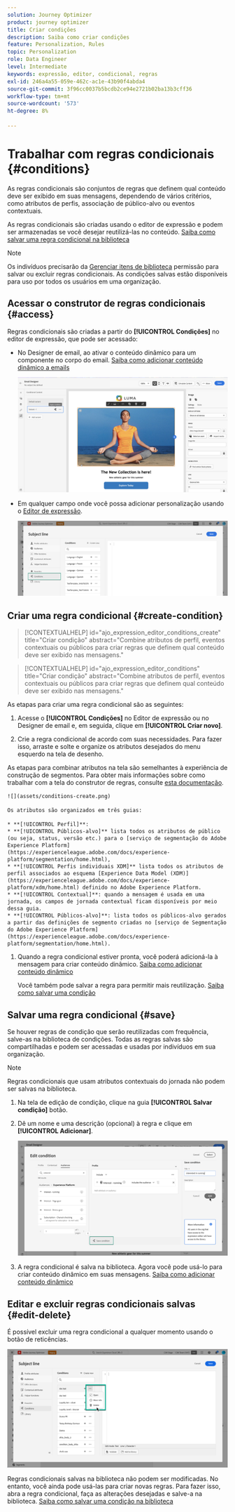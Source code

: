 ```yaml
---
solution: Journey Optimizer
product: journey optimizer
title: Criar condições
description: Saiba como criar condições
feature: Personalization, Rules
topic: Personalization
role: Data Engineer
level: Intermediate
keywords: expressão, editor, condicional, regras
exl-id: 246a4a55-059e-462c-ac1e-43b90f4abda4
source-git-commit: 3f96cc0037b5bcdb2ce94e2721b02ba13b3cff36
workflow-type: tm+mt
source-wordcount: '573'
ht-degree: 8%

---
```


# Trabalhar com regras condicionais {#conditions}

As regras condicionais são conjuntos de regras que definem qual conteúdo deve ser exibido em suas mensagens, dependendo de vários critérios, como atributos de perfis, associação de público-alvo ou eventos contextuais.

As regras condicionais são criadas usando o editor de expressão e podem ser armazenadas se você desejar reutilizá-las no conteúdo. [Saiba como salvar uma regra condicional na biblioteca](#save)

>[!NOTE]
>
>Os indivíduos precisarão da [Gerenciar itens de biblioteca](../administration/ootb-product-profiles.md) permissão para salvar ou excluir regras condicionais. As condições salvas estão disponíveis para uso por todos os usuários em uma organização.

## Acessar o construtor de regras condicionais {#access}

Regras condicionais são criadas a partir do **[!UICONTROL Condições]** no editor de expressão, que pode ser acessado:

* No Designer de email, ao ativar o conteúdo dinâmico para um componente no corpo do email. [Saiba como adicionar conteúdo dinâmico a emails](dynamic-content.md#emails)

  ![](assets/conditions-access-email.png)

* Em qualquer campo onde você possa adicionar personalização usando o [Editor de expressão](personalization-build-expressions.md).

  ![](assets/conditions-access-editor.png)

## Criar uma regra condicional {#create-condition}

>[!CONTEXTUALHELP]
>id="ajo_expression_editor_conditions_create"
>title="Criar condição"
>abstract="Combine atributos de perfil, eventos contextuais ou públicos para criar regras que definem qual conteúdo deve ser exibido nas mensagens."

>[!CONTEXTUALHELP]
>id="ajo_expression_editor_conditions"
>title="Criar condição"
>abstract="Combine atributos de perfil, eventos contextuais ou públicos para criar regras que definem qual conteúdo deve ser exibido nas mensagens."

As etapas para criar uma regra condicional são as seguintes:

1. Acesse o **[!UICONTROL Condições]** no Editor de expressão ou no Designer de email e, em seguida, clique em **[!UICONTROL Criar novo]**.

1. Crie a regra condicional de acordo com suas necessidades. Para fazer isso, arraste e solte e organize os atributos desejados do menu esquerdo na tela de desenho.

As etapas para combinar atributos na tela são semelhantes à experiência de construção de segmentos. Para obter mais informações sobre como trabalhar com a tela do construtor de regras, consulte [esta documentação](https://experienceleague.adobe.com/docs/experience-platform/segmentation/ui/segment-builder.html#rule-builder-canvas).

    ![](assets/conditions-create.png)
    
    Os atributos são organizados em três guias:
    
    * **[!UICONTROL Perfil]**:
    * **[!UICONTROL Públicos-alvo]** lista todos os atributos de público (ou seja, status, versão etc.) para o [serviço de segmentação do Adobe Experience Platform](https://experienceleague.adobe.com/docs/experience-platform/segmentation/home.html),
    * **[!UICONTROL Perfis individuais XDM]** lista todos os atributos de perfil associados ao esquema [Experience Data Model (XDM)](https://experienceleague.adobe.com/docs/experience-platform/xdm/home.html) definido no Adobe Experience Platform.
    * **[!UICONTROL Contextual]**: quando a mensagem é usada em uma jornada, os campos de jornada contextual ficam disponíveis por meio dessa guia.
    * **[!UICONTROL Públicos-alvo]**: lista todos os públicos-alvo gerados a partir das definições de segmento criadas no [serviço de Segmentação do Adobe Experience Platform](https://experienceleague.adobe.com/docs/experience-platform/segmentation/home.html).

1. Quando a regra condicional estiver pronta, você poderá adicioná-la à mensagem para criar conteúdo dinâmico. [Saiba como adicionar conteúdo dinâmico](dynamic-content.md)

   Você também pode salvar a regra para permitir mais reutilização. [Saiba como salvar uma condição](#save)

## Salvar uma regra condicional {#save}

Se houver regras de condição que serão reutilizadas com frequência, salve-as na biblioteca de condições. Todas as regras salvas são compartilhadas e podem ser acessadas e usadas por indivíduos em sua organização.

>[!NOTE]
>
>Regras condicionais que usam atributos contextuais do jornada não podem ser salvas na biblioteca.

1. Na tela de edição de condição, clique na guia **[!UICONTROL Salvar condição]** botão.

1. Dê um nome e uma descrição (opcional) à regra e clique em **[!UICONTROL Adicionar]**.

   ![](assets/conditions-name-description.png)

1. A regra condicional é salva na biblioteca. Agora você pode usá-lo para criar conteúdo dinâmico em suas mensagens. [Saiba como adicionar conteúdo dinâmico](dynamic-content.md)

## Editar e excluir regras condicionais salvas {#edit-delete}

É possível excluir uma regra condicional a qualquer momento usando o botão de reticências.

![](assets/conditions-open.png)

Regras condicionais salvas na biblioteca não podem ser modificadas. No entanto, você ainda pode usá-las para criar novas regras. Para fazer isso, abra a regra condicional, faça as alterações desejadas e salve-a na biblioteca. [Saiba como salvar uma condição na biblioteca](#save)

